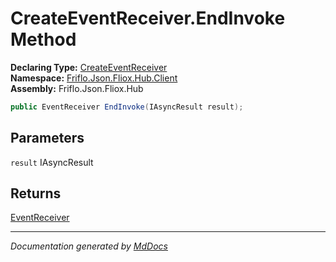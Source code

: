 ﻿<!--  
  <auto-generated>   
    The contents of this file were generated by a tool.  
    Changes to this file may be list if the file is regenerated  
  </auto-generated>   
-->

# CreateEventReceiver.EndInvoke Method

**Declaring Type:** [CreateEventReceiver](../index.md)  
**Namespace:** [Friflo.Json.Fliox.Hub.Client](../../index.md)  
**Assembly:** Friflo.Json.Fliox.Hub

```csharp
public EventReceiver EndInvoke(IAsyncResult result);
```

## Parameters

`result`  IAsyncResult

## Returns

[EventReceiver](../../../Host/Event/EventReceiver/index.md)

___

*Documentation generated by [MdDocs](https://github.com/ap0llo/mddocs)*
